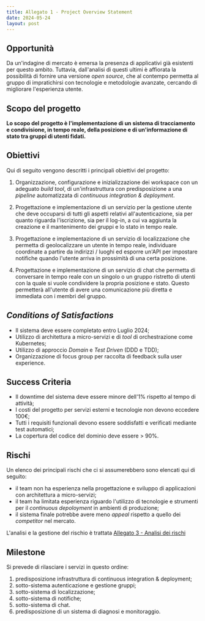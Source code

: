 ```yaml
---
title: Allegato 1 - Project Overview Statement
date: 2024-05-24
layout: post
---
```


## Opportunità

Da un'indagine di mercato è emersa la presenza di applicativi già esistenti per questo ambito.
Tuttavia, dall'analisi di questi ultimi è affiorata la possibilità di fornire una versione _open source_, che al contempo permetta al gruppo di impratichirsi con tecnologie e metodologie avanzate, cercando di migliorare l'esperienza utente.

## Scopo del progetto

**Lo scopo del progetto è l'implementazione di un sistema <!-- a micro-servizi --> di tracciamento e condivisione, in tempo reale, della posizione e di un'informazione di stato tra gruppi di utenti fidati.**

<!-- opportunita / problemi 

_`TODO`: quelli qui sotto mi sembrano più rischi che opportunità / problemi. Qui per opportunità e problemi sono intesi quelli che spingono alla realizzazione di questo progetto e non problemi tecnologici._

I problemi relativi all'applicativo sono totalmente connessi all'inesperienza del team in materia, sia in termini di tecnologie adottate, sia in fase di design dell'applicativo.
Le opportunità sono relative sia al funzionamento del sistema, sia ad un aspetto di modularità, che se eseguito correttamente a livello di design, getta le basi di proprietà di estensibilità, replicazione di servizi e scaling e fault-tolerance.

-->

## Obiettivi

Qui di seguito vengono descritti i principali obiettivi del progetto:

1. Organizzazione, configurazione e inizializzazione dei workspace con un adeguato _build tool_, di un'infrastruttura con predisposizione a una _pipeline_ automatizzata di _continuous integration & deployment_.

2. Progettazione e implementazione di un servizio per la gestione utente che deve occuparsi di tutti gli aspetti relativi all'autenticazione, sia per quanto riguarda l'iscrizione, sia per il log-in, a cui va aggiunta la creazione e il mantenimento dei gruppi e lo stato in tempo reale.

<!--  Questi sono piu requisiti che obiettivi 

#### Autenticazione

##### Iscrizione

Il servizio deve supportare l'iscrizione di nuovi utenti

###### Mail

Il servizio deve inviare una mail con i dati relativi all'iscrizione

##### Log-in

Il servizio deve supportare il log-in di utenti già iscritti

###### Token & sessione

Il servizio deve creare e gestire token di autenticazione e la sessione a questo correlata

##### Aggiornamento utente

Il servizio deve permettere all'utente di modificare le proprie informazioni e password

#### Gestione gruppi

##### Creazione gruppo

Il servizio deve supportare la creazione di un gruppo e la stesura delle policy

##### Adesione gruppo

Il servizio deve supportare la possibilità di invitare utenti nei gruppi, oltre che notificare i facenti parte del gruppo ad ogni nuova adesione

##### Abbandono gruppo

Il servizio deve permettere all'utente di abbandonare un gruppo in cui ha precedentemente aderito

#### Gestione stato

Il servizio deve gestire tutti gli aspetti relativi allo stato, compreso l'aggiornamento con annessa notifica a tutti i membri di tutti i gruppi di cui fa parte; deve essere possibile resettare lo stato dopo un'emergenza

#### Documentazione

Il servizio deve essere corredato da una chiara documentazione, per permettere all'utente di utilizzarlo correttamente ed al personale tecnico di intervenire prontamente con manutenzioni all'evenienza

-->

3. Progettazione e implementazione di un servizio di localizzazione che permetta di geolocalizzare un utente in tempo reale, individuare coordinate a partire da indirizzi / luoghi ed esporre un'API per impostare notifiche quando l'utente arriva in prossimità di una certa posizione.

4. Progettazione e implementazione di un servizio di chat che permetta di conversare in tempo reale con un singolo o un gruppo ristretto di utenti con la quale si vuole condividere la propria posizione e stato. Questo permetterà all'utente di avere una comunicazione più diretta e immediata con i membri del gruppo.

## _Conditions of Satisfactions_

- Il sistema deve essere completato entro Luglio 2024;
- Utilizzo di architettura a micro-servizi e di _tool_ di orchestrazione come Kubernetes;
- Utilizzo di approccio _Domain_ e _Test Driven_ (DDD e TDD);
- Organizzazione di focus group per raccolta di feedback sulla user experience.

## Success Criteria

- Il downtime del sistema deve essere minore dell'1% rispetto al tempo di attività;
- I costi del progetto per servizi esterni e tecnologie non devono eccedere 100€;
- Tutti i requisiti funzionali devono essere soddisfatti e verificati mediante test automatici;
- La copertura del codice del dominio deve essere > 90%.

## Rischi

Un elenco dei principali rischi che ci si assumerebbero sono elencati qui di seguito:

- il team non ha esperienza nella progettazione e sviluppo di applicazioni con architettura a micro-servizi;
- il team ha limitata esperienza riguardo l'utilizzo di tecnologie e strumenti per il _continuous depoloyment_ in ambienti di produzione;
- il sistema finale potrebbe avere meno _appeal_ rispetto a quello dei _competitor_ nel mercato.

L'analisi e la gestione del rischio è trattata [Allegato 3 - Analisi dei rischi](/PM-report/attachments/3-risk-analysis/)

## Milestone

Si prevede di rilasciare i servizi in questo ordine:

1. predisposizione infrastruttura di continuous integration & deployment;
2. sotto-sistema autenticazione e gestione gruppi;
3. sotto-sistema di localizzazione;
4. sotto-sistema di notifiche;
5. sotto-sistema di chat.
6. predisposizione di un sistema di diagnosi e monitoraggio.

